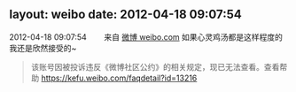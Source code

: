 layout: weibo
date: 2012-04-18 09:07:54
---
<meta name="referrer" content="no-referrer" />

2012-04-18 09:07:54  &nbsp;&nbsp;&nbsp;&nbsp;&nbsp;&nbsp; 来自 <a href="http://weibo.com/" rel="nofollow">微博 weibo.com</a>
如果心灵鸡汤都是这样程度的我还是欣然接受的~
>  该账号因被投诉违反《微博社区公约》的相关规定，现已无法查看。查看帮助 https://kefu.weibo.com/faqdetail?id=13216
